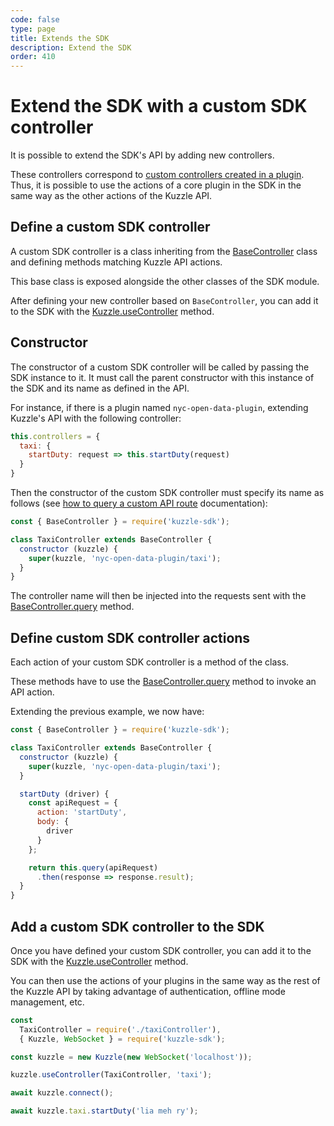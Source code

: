 ```yaml
---
code: false
type: page
title: Extends the SDK
description: Extend the SDK
order: 410
---
```


# Extend the SDK with a custom SDK controller

<SinceBadge version="6.1.1"/>

It is possible to extend the SDK's API by adding new controllers.

These controllers correspond to [custom controllers created in a plugin](/core/1/plugins/guides/controllers). Thus, it is possible to use the actions of a core plugin in the SDK in the same way as the other actions of the Kuzzle API.

## Define a custom SDK controller

A custom SDK controller is a class inheriting from the [BaseController](/sdk/js/6/core-classes/base-controller) class and defining methods matching Kuzzle API actions.

This base class is exposed alongside the other classes of the SDK module.

After defining your new controller based on `BaseController`, you can add it to the SDK with the [Kuzzle.useController](/sdk/js/6/core-classes/kuzzle/use-controller) method.

## Constructor

The constructor of a custom SDK controller will be called by passing the SDK instance to it. It must call the parent constructor with this instance of the SDK and its name as defined in the API.

For instance, if there is a plugin named `nyc-open-data-plugin`, extending Kuzzle's API with the following controller:

```js
this.controllers = {
  taxi: {
    startDuty: request => this.startDuty(request)
  }
}
```

Then the constructor of the custom SDK controller must specify its name as follows (see [how to query a custom API route](/core/1/plugins/guides/controllers/#querying-plugins-controllers) documentation):

```js
const { BaseController } = require('kuzzle-sdk');

class TaxiController extends BaseController {
  constructor (kuzzle) {
    super(kuzzle, 'nyc-open-data-plugin/taxi');
  }
}
```

The controller name will then be injected into the requests sent with the [BaseController.query](/sdk/js/6/core-classes/base-controller/query) method.

## Define custom SDK controller actions

Each action of your custom SDK controller is a method of the class.

These methods have to use the [BaseController.query](/sdk/js/6/core-classes/base-controller/query) method to invoke an API action.

Extending the previous example, we now have:

```js
const { BaseController } = require('kuzzle-sdk');

class TaxiController extends BaseController {
  constructor (kuzzle) {
    super(kuzzle, 'nyc-open-data-plugin/taxi');
  }

  startDuty (driver) {
    const apiRequest = {
      action: 'startDuty',
      body: {
        driver
      }
    };

    return this.query(apiRequest)
      .then(response => response.result);
  }
}
```

## Add a custom SDK controller to the SDK

Once you have defined your custom SDK controller, you can add it to the SDK with the [Kuzzle.useController](/sdk/js/6/core-classes/kuzzle/use-controller) method.


You can then use the actions of your plugins in the same way as the rest of the Kuzzle API by taking advantage of authentication, offline mode management, etc.

```js
const
  TaxiController = require('./taxiController'),
  { Kuzzle, WebSocket } = require('kuzzle-sdk');

const kuzzle = new Kuzzle(new WebSocket('localhost'));

kuzzle.useController(TaxiController, 'taxi');

await kuzzle.connect();

await kuzzle.taxi.startDuty('lia meh ry');
```

